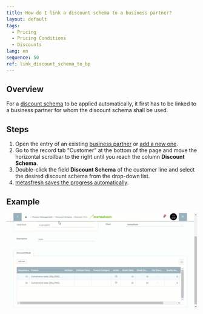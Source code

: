 ```yaml
---
title: How do I link a discount schema to a business partner?
layout: default
tags:
  - Pricing
  - Pricing Conditions
  - Discounts
lang: en
sequence: 50
ref: link_discount_schema_to_bp
---
```


## Overview
For a [discount schema](Create_discount_schema) to be applied automatically, it first has to be linked to a business partner for whom the discount schema shall be used.

## Steps
1. Open the entry of an existing [business partner](Menu) or [add a new one](New_Business_Partner).
1. Go to the record tab "Customer" at the bottom of the page and move the horizontal scrollbar to the right until you reach the column **Discount Schema**.
1. Double-click the field **Discount Schema** of the customer line and select the desired discount schema from the drop-down list.
1. [metasfresh saves the progress automatically](Saveindicator).

## Example
![](assets/Link_discount_schema_to_BP.gif)

